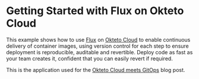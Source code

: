 # Getting Started with Flux on Okteto Cloud

This example shows how to use [Flux](https://www.weave.works/oss/flux/) on [Okteto Cloud]() to enable continuous delivery of container images, using version control for each step to ensure deployment is reproducible, auditable and revertible.  Deploy code as fast as your team creates it, confident that you can easily revert if required.

This is the application used for the [Okteto Cloud meets GitOps](https://okteto.com/blog/okteto-cloud-meets-gitops/) blog post.